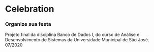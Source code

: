 # Celebration
### Organize sua festa


Projeto final da disciplina Banco de Dados I, do curso de Análise e Desenvolvimento de Sistemas da Universidade Municipal de São José.
07/2020
